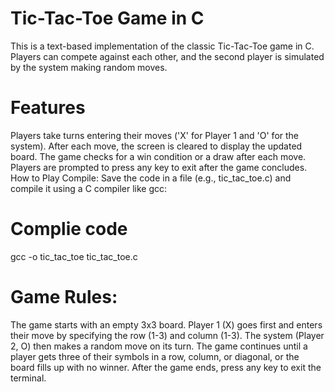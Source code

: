 # Tic-Tac-Toe Game in C
This is a text-based implementation of the classic Tic-Tac-Toe game in C. Players can compete against each other, and the second player is simulated by the system making random moves.

# Features
Players take turns entering their moves ('X' for Player 1 and 'O' for the system).
After each move, the screen is cleared to display the updated board.
The game checks for a win condition or a draw after each move.
Players are prompted to press any key to exit after the game concludes.
How to Play
Compile: Save the code in a file (e.g., tic_tac_toe.c) and compile it using a C compiler like gcc:

# Complie code
gcc -o tic_tac_toe tic_tac_toe.c


# Game Rules:

The game starts with an empty 3x3 board.
Player 1 (X) goes first and enters their move by specifying the row (1-3) and column (1-3).
The system (Player 2, O) then makes a random move on its turn.
The game continues until a player gets three of their symbols in a row, column, or diagonal, or the board fills up with no winner.
After the game ends, press any key to exit the terminal.
